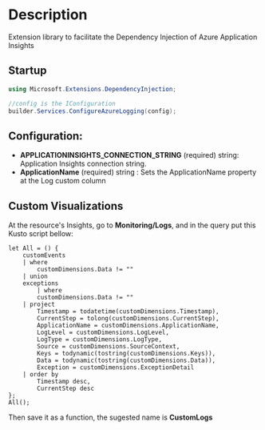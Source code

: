 # **Description**

Extension library to facilitate the Dependency Injection of Azure Application Insights


## **Startup**

``` csharp
using Microsoft.Extensions.DependencyInjection;

//config is the IConfiguration
builder.Services.ConfigureAzureLogging(config);
```


## **Configuration**:

- **APPLICATIONINSIGHTS_CONNECTION_STRING** (required) string: Application Insights connection string.
- **ApplicationName** (required) string : Sets the ApplicationName property at the Log custom column


## **Custom Visualizations**

At the resource's Insights, go to **Monitoring/Logs**, and in the query put this Kusto script bellow:

``` kql
let All = () {
    customEvents
    | where 
        customDimensions.Data != ""
    | union
    exceptions
        | where 
        customDimensions.Data != ""
    | project
        Timestamp = todatetime(customDimensions.Timestamp),
        CurrentStep = tolong(customDimensions.CurrentStep),
        ApplicationName = customDimensions.ApplicationName,
        LogLevel = customDimensions.LogLevel,
        LogType = customDimensions.LogType,
        Source = customDimensions.SourceContext,
        Keys = todynamic(tostring(customDimensions.Keys)),
        Data = todynamic(tostring(customDimensions.Data)),
        Exception = customDimensions.ExceptionDetail
    | order by
        Timestamp desc,
        CurrentStep desc
};
All();
```

Then save it as a function, the sugested name is **CustomLogs**